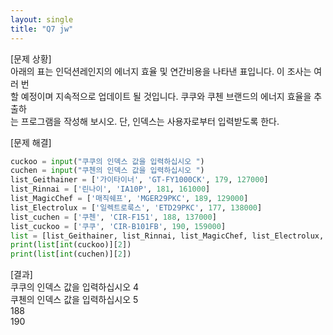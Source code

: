 ```yaml
---
layout: single
title: "Q7 jw"
---
```


[문제 상황]  
아래의 표는 인덕션레인지의 에너지 효율 및 연간비용을 나타낸 표입니다. 이 조사는 여러 번  
할 예정이며 지속적으로 업데이트 될 것입니다. 쿠쿠와 쿠첸 브랜드의 에너지 효율을 추출하  
는 프로그램을 작성해 보시오. 단, 인덱스는 사용자로부터 입력받도록 한다.  

[문제 해결]  
~~~python
cuckoo = input("쿠쿠의 인덱스 값을 입력하십시오 ")
cuchen = input("쿠첸의 인덱스 값을 입력하십시오 ")
list_Geithainer = ['가이타이너', 'GT-FY1000CK', 179, 127000]
list_Rinnai = ['린나이', 'IA10P', 181, 161000]
list_MagicChef = ['매직쉐프', 'MGER29PKC', 189, 129000]
list_Electrolux = ['일렉트로룩스', 'ETD29PKC', 177, 138000]
list_cuchen = ['쿠첸', 'CIR-F151', 188, 137000]
list_cuckoo = ['쿠쿠', 'CIR-B101FB', 190, 159000]
list = [list_Geithainer, list_Rinnai, list_MagicChef, list_Electrolux, list_cuchen, list_cuckoo]
print(list[int(cuckoo)][2])
print(list[int(cuchen)][2])
~~~

[결과]  
쿠쿠의 인덱스 값을 입력하십시오 4  
쿠첸의 인덱스 값을 입력하십시오 5  
188  
190
